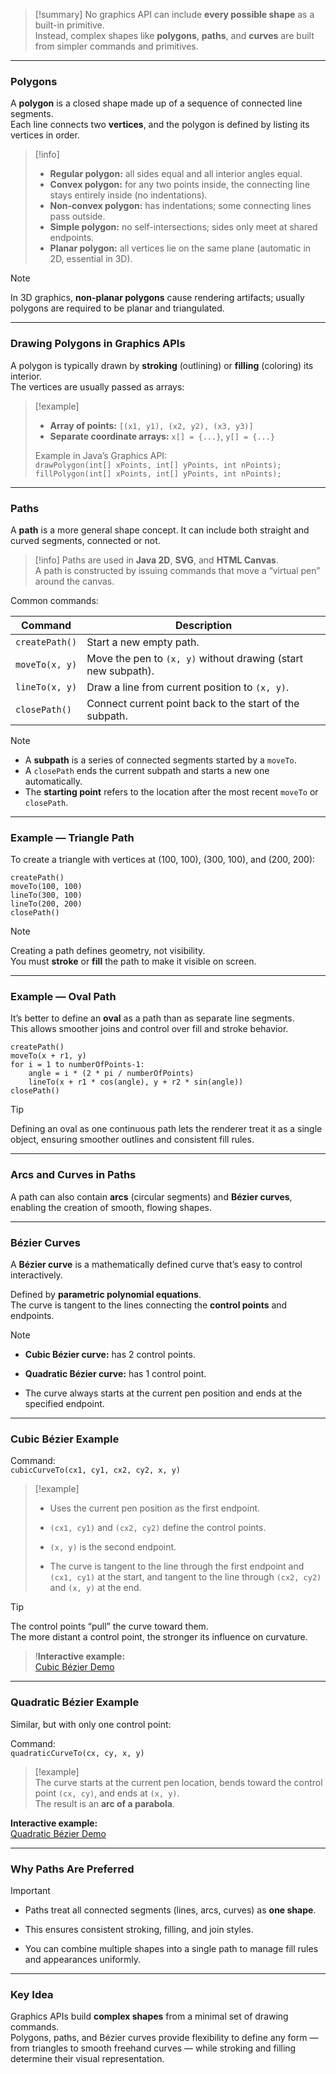 
> [!summary]
No graphics API can include **every possible shape** as a built-in primitive.  
Instead, complex shapes like **polygons**, **paths**, and **curves** are built from simpler commands and primitives.

---

### Polygons

A **polygon** is a closed shape made up of a sequence of connected line segments.  
Each line connects two **vertices**, and the polygon is defined by listing its vertices in order.

> [!info]
> - **Regular polygon:** all sides equal and all interior angles equal.  
> - **Convex polygon:** for any two points inside, the connecting line stays entirely inside (no indentations).  
> - **Non-convex polygon:** has indentations; some connecting lines pass outside.  
> - **Simple polygon:** no self-intersections; sides only meet at shared endpoints.  
> - **Planar polygon:** all vertices lie on the same plane (automatic in 2D, essential in 3D).

> [!note]
> In 3D graphics, **non-planar polygons** cause rendering artifacts; usually polygons are required to be planar and triangulated.

---

### Drawing Polygons in Graphics APIs

A polygon is typically drawn by **stroking** (outlining) or **filling** (coloring) its interior.  
The vertices are usually passed as arrays:

> [!example]
> - **Array of points:** `[(x1, y1), (x2, y2), (x3, y3)]`  
> - **Separate coordinate arrays:** `x[] = {...}`, `y[] = {...}`  
>  
> Example in Java’s Graphics API:  
> `drawPolygon(int[] xPoints, int[] yPoints, int nPoints);`  
> `fillPolygon(int[] xPoints, int[] yPoints, int nPoints);`

---

### Paths

A **path** is a more general shape concept. It can include both straight and curved segments, connected or not.

> [!info]
> Paths are used in **Java 2D**, **SVG**, and **HTML Canvas**.  
> A path is constructed by issuing commands that move a “virtual pen” around the canvas.

Common commands:

| Command | Description |
|----------|--------------|
| `createPath()` | Start a new empty path. |
| `moveTo(x, y)` | Move the pen to `(x, y)` without drawing (start new subpath). |
| `lineTo(x, y)` | Draw a line from current position to `(x, y)`. |
| `closePath()` | Connect current point back to the start of the subpath. |

> [!note]
> - A **subpath** is a series of connected segments started by a `moveTo`.  
> - A `closePath` ends the current subpath and starts a new one automatically.  
> - The **starting point** refers to the location after the most recent `moveTo` or `closePath`.

---

### Example — Triangle Path

To create a triangle with vertices at (100, 100), (300, 100), and (200, 200):

```text
createPath()
moveTo(100, 100)
lineTo(300, 100)
lineTo(200, 200)
closePath()
````

> [!note]  
> Creating a path defines geometry, not visibility.  
> You must **stroke** or **fill** the path to make it visible on screen.

---

### Example — Oval Path

It’s better to define an **oval** as a path than as separate line segments.  
This allows smoother joins and control over fill and stroke behavior.

```
createPath()
moveTo(x + r1, y)
for i = 1 to numberOfPoints-1:
    angle = i * (2 * pi / numberOfPoints)
    lineTo(x + r1 * cos(angle), y + r2 * sin(angle))
closePath()
```

> [!tip]  
> Defining an oval as one continuous path lets the renderer treat it as a single object, ensuring smoother outlines and consistent fill rules.

---

### Arcs and Curves in Paths

A path can also contain **arcs** (circular segments) and **Bézier curves**, enabling the creation of smooth, flowing shapes.

---

### Bézier Curves

A **Bézier curve** is a mathematically defined curve that’s easy to control interactively.

Defined by **parametric polynomial equations**.  
The curve is tangent to the lines connecting the **control points** and endpoints.

> [!note]
> 
> - **Cubic Bézier curve:** has 2 control points.
>     
> - **Quadratic Bézier curve:** has 1 control point.
>     
> - The curve always starts at the current pen position and ends at the specified endpoint.
>     

---

### Cubic Bézier Example

Command:  
`cubicCurveTo(cx1, cy1, cx2, cy2, x, y)`

> [!example]
> 
> - Uses the current pen position as the first endpoint.
>     
> - `(cx1, cy1)` and `(cx2, cy2)` define the control points.
>     
> - `(x, y)` is the second endpoint.
>     
> - The curve is tangent to the line through the first endpoint and `(cx1, cy1)` at the start, and tangent to the line through `(cx2, cy2)` and `(x, y)` at the end.
>     

> [!tip]  
> The control points “pull” the curve toward them.  
> The more distant a control point, the stronger its influence on curvature.

>!**Interactive example:**  
[Cubic Bézier Demo](https://math.hws.edu/eck/cs424/graphicsbook-1.4/demos/c2/cubic-bezier.html)

---

### Quadratic Bézier Example

Similar, but with only one control point:

Command:  
`quadraticCurveTo(cx, cy, x, y)`

> [!example]  
> The curve starts at the current pen location, bends toward the control point `(cx, cy)`, and ends at `(x, y)`.  
> The result is an **arc of a parabola**.

**Interactive example:**  
[Quadratic Bézier Demo](https://math.hws.edu/eck/cs424/graphicsbook-1.4/demos/c2/quadratic-bezier.html)

---

### Why Paths Are Preferred

> [!important]
> 
> - Paths treat all connected segments (lines, arcs, curves) as **one shape**.
>     
> - This ensures consistent stroking, filling, and join styles.
>     
> - You can combine multiple shapes into a single path to manage fill rules and appearances uniformly.
>     

---

### Key Idea

Graphics APIs build **complex shapes** from a minimal set of drawing commands.  
Polygons, paths, and Bézier curves provide flexibility to define any form — from triangles to smooth freehand curves — while stroking and filling determine their visual representation.